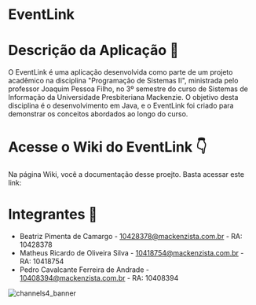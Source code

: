 # EventLink

# Descrição da Aplicação 📃

O EventLink é uma aplicação desenvolvida como parte de um projeto acadêmico na disciplina "Programação de Sistemas II", ministrada pelo professor Joaquim Pessoa Filho, no 3º semestre do curso de Sistemas de Informação da Universidade Presbiteriana Mackenzie. O objetivo desta disciplina é o desenvolvimento em Java, e o EventLink foi criado para demonstrar os conceitos abordados ao longo do curso.

# Acesse o Wiki do EventLink 👇

Na página Wiki, você a documentação desse proejto. Basta acessar este link: 

# Integrantes 🔽

<ul>
  <li> Beatriz Pimenta de Camargo - <a href="mailto:10428378@mackenzista.com.br">10428378@mackenzista.com.br</a> - RA: 10428378 </li>
  <li> Matheus Ricardo de Oliveira Silva - <a href="mailto:10409067@mackenzista.com.br">10418754@mackenzista.com.br</a> - RA: 10418754 </li>
  <li> Pedro Cavalcante Ferreira de Andrade - <a href="mailto:10409067@mackenzista.com.br">10408394@mackenzista.com.br</a> - RA: 10408394 </li>
</ul>

![channels4_banner](https://github.com/user-attachments/assets/1021f93c-13a9-486a-8c5c-80624679bb57)





